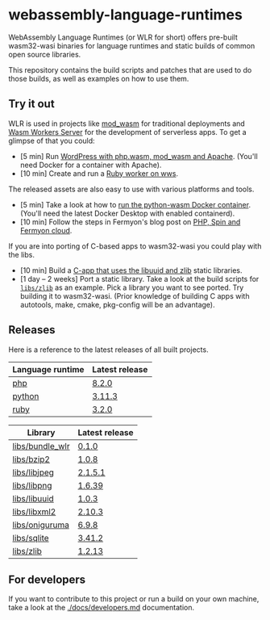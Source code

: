 # webassembly-language-runtimes

WebAssembly Language Runtimes (or WLR for short) offers pre-built wasm32-wasi binaries for language runtimes and static builds of common open source libraries.

This repository contains the build scripts and patches that are used to do those builds, as well as examples on how to use them.

## Try it out

WLR is used in projects like [mod_wasm](https://github.com/vmware-labs/mod_wasm) for traditional deployments and [Wasm Workers Server](https://github.com/vmware-labs/wasm-workers-server) for the development of serverless apps. To get a glimpse of that you could:

 - [5 min] Run [WordPress with php.wasm, mod_wasm and Apache](https://wasmlabs.dev/articles/running-wordpress-with-mod-wasm/). (You'll need Docker for a container with Apache).
 - [10 min] Create and run a [Ruby worker on wws](https://workers.wasmlabs.dev/docs/languages/ruby).

The released assets are also easy to use with various platforms and tools.

 - [5 min] Take a look at how to [run the python-wasm Docker container](./python/examples/#running-the-docker-container). (You'll need the latest Docker Desktop with enabled containerd).
 - [10 min] Follow the steps in Fermyon's blog post on [PHP, Spin and Fermyon cloud](https://www.fermyon.com/blog/php-spin-fermyon-cloud).

If you are into porting of C-based apps to wasm32-wasi you could play with the libs.

 - [10 min] Build a [C-app that uses the libuuid and zlib](./libs/examples//uuid_zlib_example/#the-app) static libraries.
 - [1 day – 2 weeks] Port a static library. Take a look at the build scripts for [`libs/zlib`](./libs/zlib/) as an example. Pick a library you want to see ported. Try building it to wasm32-wasi. (Prior knowledge of building C apps with autotools, make, cmake, pkg-config will be an advantage).


## Releases

Here is a reference to the latest releases of all built projects.

| Language runtime          | Latest release            |
|---                        |---                        |
| [php](./php/)             | [8.2.0](https://github.com/vmware-labs/webassembly-language-runtimes/releases/tag/php%2F8.2.0%2B20230418-d75a618)             |
| [python](./python/)       | [3.11.3](https://github.com/vmware-labs/webassembly-language-runtimes/releases/tag/python%2F3.11.3%2B20230428-7d1b259)        |
| [ruby](./ruby/)           | [3.2.0](https://github.com/vmware-labs/webassembly-language-runtimes/releases/tag/ruby%2F3.2.0%2B20230215-1349da9)            |



| Library                                   | Latest release            |
|---                                        |---                        |
| [libs/bundle_wlr](./libs/bundle_wlr)      | [0.1.0](https://github.com/vmware-labs/webassembly-language-runtimes/releases/tag/libs%2Fbundle_wlr%2F0.1.0%2B20230310-ddace6c)   |
| [libs/bzip2](./libs/bzip2)                | [1.0.8](https://github.com/vmware-labs/webassembly-language-runtimes/releases/tag/libs%2Fbzip2%2F1.0.8%2B20230425-e1a7579)  |
| [libs/libjpeg](./libs/libjpeg)            | [2.1.5.1](https://github.com/vmware-labs/webassembly-language-runtimes/releases/tag/libs%2Flibjpeg%2F2.1.5.1%2B20230310-c46e363)  |
| [libs/libpng](./libs/libpng)              | [1.6.39](https://github.com/vmware-labs/webassembly-language-runtimes/releases/tag/libs%2Flibpng%2F1.6.39%2B20230310-13a5f2e)  |
| [libs/libuuid](./libs/libuuid)            | [1.0.3](https://github.com/vmware-labs/webassembly-language-runtimes/releases/tag/libs%2Flibuuid%2F1.0.3%2B20230310-c46e363)  |
| [libs/libxml2](./libs/libxml2)            | [2.10.3](https://github.com/vmware-labs/webassembly-language-runtimes/releases/tag/libs%2Flibxml2%2F2.10.3%2B20230310-c46e363)   |
| [libs/oniguruma](./libs/oniguruma)        | [6.9.8](https://github.com/vmware-labs/webassembly-language-runtimes/releases/tag/libs%2Foniguruma%2F6.9.8%2B20230310-c46e363)   |
| [libs/sqlite](./libs/sqlite)              | [3.41.2](https://github.com/vmware-labs/webassembly-language-runtimes/releases/tag/libs%2Fsqlite%2F3.41.2%2B20230329-43f9aea)  |
| [libs/zlib](./libs/zlib)                  | [1.2.13](https://github.com/vmware-labs/webassembly-language-runtimes/releases/tag/libs%2Fzlib%2F1.2.13%2B20230310-c46e363)   |

## For developers

If you want to contribute to this project or run a build on your own machine, take a look at the [./docs/developers.md](./docs/developers.md) documentation.
